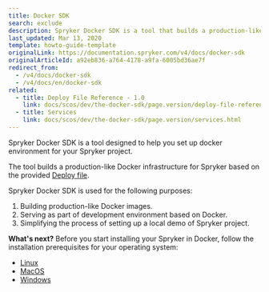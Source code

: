 ```yaml
---
title: Docker SDK
search: exclude
description: Spryker Docker SDK is a tool that builds a production-like Docker infrastructure for Spryker.
last_updated: Mar 13, 2020
template: howto-guide-template
originalLink: https://documentation.spryker.com/v4/docs/docker-sdk
originalArticleId: a92eb836-a764-4178-a9fa-6005bd36ae7f
redirect_from:
  - /v4/docs/docker-sdk
  - /v4/docs/en/docker-sdk
related:
  - title: Deploy File Reference - 1.0
    link: docs/scos/dev/the-docker-sdk/page.version/deploy-file-reference-1.0.html
  - title: Services
    link: docs/scos/dev/the-docker-sdk/page.version/services.html
---
```


Spryker Docker SDK is a tool designed to help you set up docker environment for your Spryker project.

The tool builds a production-like Docker infrastructure for Spryker based on the provided [Deploy file](/docs/scos/dev/the-docker-sdk/{{page.version}}/deploy-file-reference-1.0.html).

Spryker Docker SDK is used for the following purposes:

1. Building production-like Docker images.
2. Serving as part of development environment based on Docker.
3. Simplifying the process of setting up a local demo of Spryker project.

**What's next?**
Before you start installing your Spryker in Docker, follow the installation prerequisites for your operating system:
* [Linux](/docs/scos/dev/setup/installing-spryker-with-docker/docker-installation-prerequisites/installing-docker-prerequisites-on-linux.html)
* [MacOS](/docs/scos/dev/setup/installing-spryker-with-docker/docker-installation-prerequisites/installing-docker-prerequisites-on-macos.html)
* [Windows](/docs/scos/dev/setup/installing-spryker-with-docker/docker-installation-prerequisites/installing-docker-prerequisites-on-windows-with-wsl1.html)

<!-- Last review date: Aug 06, 2019by Mike Kalinin, Andrii Tserkovnyi -->
